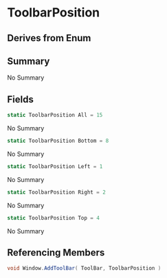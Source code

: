 # ToolbarPosition

## Derives from Enum

## Summary

No Summary
## Fields

```c#
static ToolbarPosition All = 15
```
No Summary
```c#
static ToolbarPosition Bottom = 8
```
No Summary
```c#
static ToolbarPosition Left = 1
```
No Summary
```c#
static ToolbarPosition Right = 2
```
No Summary
```c#
static ToolbarPosition Top = 4
```
No Summary
## Referencing Members

```c#
void Window.AddToolBar( ToolBar, ToolbarPosition ) 
```

